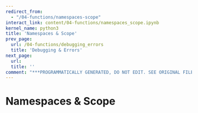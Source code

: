 ```yaml
---
redirect_from:
  - "/04-functions/namespaces-scope"
interact_link: content/04-functions/namespaces_scope.ipynb
kernel_name: python3
title: 'Namespaces & Scope'
prev_page:
  url: /04-functions/debugging_errors
  title: 'Debugging & Errors'
next_page:
  url: 
  title: ''
comment: "***PROGRAMMATICALLY GENERATED, DO NOT EDIT. SEE ORIGINAL FILES IN /content***"
---
```


# Namespaces & Scope
